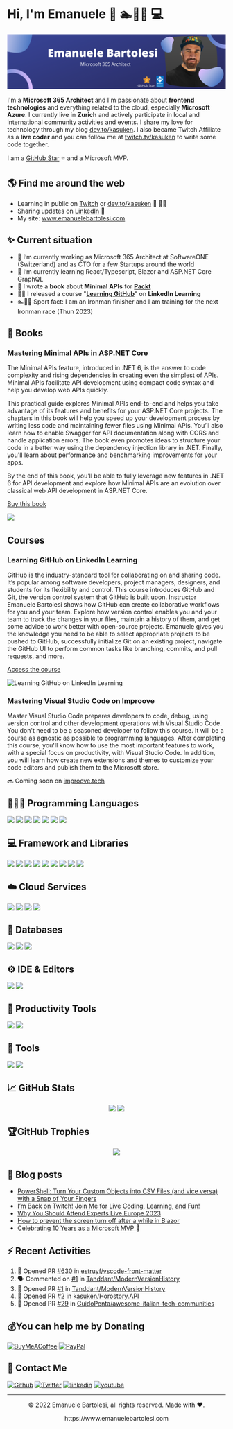 
# Hi, I'm Emanuele 👋 🏊🚴🏃 💻

<img src="https://raw.githubusercontent.com/kasuken/kasuken/master/BannerGitHub.png" alt="Emanuele Bartolesi - software engineer, content creator and community organizer">

I'm a **Microsoft 365 Architect** and I'm passionate about **frontend technologies** and everything related to the cloud, especially **Microsoft Azure**.
I currently live in **Zurich** and actively participate in local and international community activities and events.
I share my love for technology through my blog <a href="https://dev.to/kasuken" target="_blank">dev.to/kasuken</a>.
I also became Twitch Affiliate as a **live coder** and you can follow me at <a href="https://twitch.tv/kasuken" target="_blank">twitch.tv/kasuken</a> to write some code together. 

I am a <a href="https://stars.github.com/profiles/kasuken/" target="_blank">GitHub Star</a> ⭐ and a Microsoft MVP.

## 🌎 Find me around the web 
- Learning in public on <a href="https://www.twitch.tv/kasuken" target="_blank">Twitch</a> or <a href="https://dev.to/kasuken" target="_blank">dev.to/kasuken</a> 🎦 ✍🏾
- Sharing updates on <a href="https://www.linkedin.com/in/bartolesiemanuele/">LinkedIn</a> 💼
- My site: <a href="https://www.emanuelebartolesi.com/" target="_blank">www.emanuelebartolesi.com</a>

## ✨ Current situation

- 🔭 I’m currently working as Microsoft 365 Architect at SoftwareONE (Switzerland) and as CTO for a few Startups around the world
- 🌱 I’m currently learning React/Typescript, Blazor and ASP.NET Core GraphQL
- 📙 I wrote a **book** about **Minimal APIs** for **[Packt](https://www.packtpub.com/product/minimal-apis-in-asp-net-core-6/9781803237824)**
- 🧙‍♂️ I released a course "**[Learning GitHub](https://bit.ly/learningithub)**" on **LinkedIn Learning**
- 🏊🚴🏃 Sport fact: I am an Ironman finisher and I am training for the next Ironman race (Thun 2023)

## 📖 Books
### Mastering Minimal APIs in ASP.NET Core
The Minimal APIs feature, introduced in .NET 6, is the answer to code complexity and rising dependencies in creating even the simplest of APIs. Minimal APIs facilitate API development using compact code syntax and help you develop web APIs quickly.

This practical guide explores Minimal APIs end-to-end and helps you take advantage of its features and benefits for your ASP.NET Core projects. The chapters in this book will help you speed up your development process by writing less code and maintaining fewer files using Minimal APIs. You’ll also learn how to enable Swagger for API documentation along with CORS and handle application errors. The book even promotes ideas to structure your code in a better way using the dependency injection library in .NET. Finally, you'll learn about performance and benchmarking improvements for your apps.

By the end of this book, you’ll be able to fully leverage new features in .NET 6 for API development and explore how Minimal APIs are an evolution over classical web API development in ASP.NET Core.

[Buy this book](https://www.packtpub.com/product/minimal-apis-in-asp-net-core-6/9781803237824)

![](https://static.packt-cdn.com/products/9781803237824/cover/smaller)

## Courses
### Learning GitHub on LinkedIn Learning
GitHub is the industry-standard tool for collaborating on and sharing code. It’s popular among software developers, project managers, designers, and students for its flexibility and control. This course introduces GitHub and Git, the version control system that GitHub is built upon. Instructor Emanuele Bartolesi shows how GitHub can create collaborative workflows for you and your team. Explore how version control enables you and your team to track the changes in your files, maintain a history of them, and get some advice to work better with open-source projects. Emanuele gives you the knowledge you need to be able to select appropriate projects to be pushed to GitHub, successfully initialize Git on an existing project, navigate the GitHub UI to perform common tasks like branching, commits, and pull requests, and more.

[Access the course](https://bit.ly/learningithub)

![Learning GitHub on LinkedIn Learning](https://res.cloudinary.com/practicaldev/image/fetch/s--Laqhrfbs--/c_limit%2Cf_auto%2Cfl_progressive%2Cq_auto%2Cw_880/https://res.cloudinary.com/practicaldev/image/fetch/s--5kHCcnIf--/c_limit%252Cf_auto%252Cfl_progressive%252Cq_auto%252Cw_880/https://dev-to-uploads.s3.amazonaws.com/uploads/articles/32086c2rvlxyk1rb1y6i.png)

### Mastering Visual Studio Code on Improove
Master Visual Studio Code prepares developers to code, debug, using version control and other development operations with Visual Studio Code.
You don't need to be a seasoned developer to follow this course. It will be a course as agnostic as possible to programming languages.
After completing this course, you'll know how to use the most important features to work, with a special focus on productivity, with Visual Studio Code.
In addition, you will learn how create new extensions and themes to customize your code editors and publish them to the Microsoft store.

🔜 Coming soon on [improove.tech](https://www.improove.tech/course/mastering-visual-studio-code)


## 👨🏻‍💻 Programming Languages
<p align="left">
  <img src="https://img.shields.io/badge/C%23-239120?style=for-the-badge&logo=c-sharp&logoColor=white" />
  <img src="https://img.shields.io/badge/TypeScript-007ACC?style=for-the-badge&logo=typescript&logoColor=white" />
  <img src="https://img.shields.io/badge/Python-3776AB?style=for-the-badge&logo=python&logoColor=white" />
  <img src="https://img.shields.io/badge/HTML5-E34F26?style=for-the-badge&logo=html5&logoColor=white" />
  <img src="https://img.shields.io/badge/CSS3-1572B6?style=for-the-badge&logo=css3&logoColor=white" />
  <img src="https://img.shields.io/badge/JavaScript-323330?style=for-the-badge&logo=javascript&logoColor=F7DF1E" />
  <img src="https://img.shields.io/badge/json-5E5C5C?style=for-the-badge&logo=json&logoColor=white" />
</p>

## 💻 Framework and Libraries
<p align="left">
  <img src="https://img.shields.io/badge/.NET-512BD4?style=for-the-badge&logo=dotnet&logoColor=white" />
  <img src="https://img.shields.io/badge/React_Native-20232A?style=for-the-badge&logo=react&logoColor=61DAFB" />
  <img src="https://img.shields.io/badge/React-20232A?style=for-the-badge&logo=react&logoColor=61DAFB" />
  <img src="https://img.shields.io/badge/Bootstrap-563D7C?style=for-the-badge&logo=bootstrap&logoColor=white" />
  <img src="https://img.shields.io/badge/Tailwind_CSS-38B2AC?style=for-the-badge&logo=tailwind-css&logoColor=white" />
  <img src="https://img.shields.io/badge/SASS-hotpink.svg?style=for-the-badge&logo=SASS&logoColor=white" />
  <img src="https://img.shields.io/badge/jQuery-0769AD?style=for-the-badge&logo=jquery&logoColor=white" />
  <img src="https://img.shields.io/badge/gatsby-000000?style=for-the-badge&logo=gatsby&logoColor=white" />
  <img src="https://img.shields.io/badge/chart.js-F5788D.svg?style=for-the-badge&logo=chart.js&logoColor=white" />
</p>

## ☁️ Cloud Services
<p align="left">
  <img src="https://img.shields.io/badge/azure-%230072C6.svg?style=for-the-badge&logo=azure-devops&logoColor=white" />
  <img src="https://img.shields.io/badge/netlify-%23000000.svg?style=for-the-badge&logo=netlify&logoColor=#00C7B7" />
  <img src="https://img.shields.io/badge/heroku-%23430098.svg?style=for-the-badge&logo=heroku&logoColor=white" />
  <img src="https://img.shields.io/badge/vercel-%23000000.svg?style=for-the-badge&logo=vercel&logoColor=white" />
</p>

## 💾 Databases
<p align="left">
  <img src="https://img.shields.io/badge/MongoDB-%234ea94b.svg?style=for-the-badge&logo=mongodb&logoColor=white" />
  <img src="https://img.shields.io/badge/sqlite-%2307405e.svg?style=for-the-badge&logo=sqlite&logoColor=white" />
  <img src="https://img.shields.io/badge/Microsoft%20SQL%20Sever-CC2927?style=for-the-badge&logo=microsoft%20sql%20server&logoColor=white" />
</p>

## ⚙️ IDE & Editors
<p align="left">
  <img src="https://img.shields.io/badge/Visual_Studio_Code-0078D4?style=for-the-badge&logo=visual%20studio%20code&logoColor=white" />
  <img src="https://img.shields.io/badge/Visual_Studio-5C2D91?style=for-the-badge&logo=visual%20studio&logoColor=white" />
</p>

## 🔨 Productivity Tools
<p align="left">
  <img src="https://img.shields.io/badge/Notion-%23000000.svg?style=for-the-badge&logo=notion&logoColor=white" />
  <img src="https://img.shields.io/badge/Trello-%23026AA7.svg?style=for-the-badge&logo=Trello&logoColor=white" />
</p>

## 🦾 Tools
<p align="left">
  <img src="https://img.shields.io/badge/Insomnia-black?style=for-the-badge&logo=insomnia&logoColor=5849BE" />
  <img src="https://img.shields.io/badge/Postman-FF6C37?style=for-the-badge&logo=postman&logoColor=white" />
</p>

## 📈 GitHub Stats

<p align="center">
<img src="https://github-readme-stats.vercel.app/api?username=kasuken&theme=dracula&hide_border=false&include_all_commits=false&count_private=true" />
<img src="https://github-readme-streak-stats.herokuapp.com/?user=kasuken&theme=dracula&hide_border=false" />
</p>

## 🏆GitHub Trophies
<p align="center" style="witdh:100%">
  <img src="https://github-profile-trophy.vercel.app/?username=kasuken&theme=dracula&no-frame=false&no-bg=false&margin-w=4&row=1" />
</p>

## 📝 Blog posts
<!-- BLOG-POST-LIST:START -->
- [PowerShell: Turn Your Custom Objects into CSV Files &lpar;and vice versa&rpar; with a Snap of Your Fingers](https://dev.to/kasuken/powershell-turn-your-custom-objects-into-csv-files-and-vice-versa-with-a-snap-of-your-fingers-ifk)
- [I’m Back on Twitch! Join Me for Live Coding, Learning, and Fun!](https://dev.to/kasuken/im-back-on-twitch-join-me-for-live-coding-learning-and-fun-4p4a)
- [Why You Should Attend Experts Live Europe 2023](https://dev.to/kasuken/why-you-should-attend-experts-live-europe-2023-4ldp)
- [How to prevent the screen turn off after a while in Blazor](https://dev.to/this-is-learning/how-to-prevent-the-screen-turn-off-after-a-while-in-blazor-4b29)
- [Celebrating 10 Years as a Microsoft MVP 🎉](https://dev.to/kasuken/celebrating-10-years-as-a-microsoft-mvp-2bed)
<!-- BLOG-POST-LIST:END -->

## ⚡ Recent Activities

<!--START_SECTION:activity-->
1. 💪 Opened PR [#630](https://github.com/estruyf/vscode-front-matter/pull/630) in [estruyf/vscode-front-matter](https://github.com/estruyf/vscode-front-matter)
2. 🗣 Commented on [#1](https://github.com/Tanddant/ModernVersionHistory/pull/1#issuecomment-1678887255) in [Tanddant/ModernVersionHistory](https://github.com/Tanddant/ModernVersionHistory)
3. 💪 Opened PR [#1](https://github.com/Tanddant/ModernVersionHistory/pull/1) in [Tanddant/ModernVersionHistory](https://github.com/Tanddant/ModernVersionHistory)
4. 💪 Opened PR [#2](https://github.com/kasuken/Horostory.API/pull/2) in [kasuken/Horostory.API](https://github.com/kasuken/Horostory.API)
5. 💪 Opened PR [#29](https://github.com/GuidoPenta/awesome-italian-tech-communities/pull/29) in [GuidoPenta/awesome-italian-tech-communities](https://github.com/GuidoPenta/awesome-italian-tech-communities)
<!--END_SECTION:activity-->

## 💰You can help me by Donating
  [![BuyMeACoffee](https://img.shields.io/badge/Buy%20Me%20a%20Coffee-ffdd00?style=for-the-badge&logo=buy-me-a-coffee&logoColor=black)](https://buymeacoffee.com/kasuken) [![PayPal](https://img.shields.io/badge/PayPal-00457C?style=for-the-badge&logo=paypal&logoColor=white)](https://paypal.me/kasuken) 

## 💌 Contact Me
[<img alt="Github" src="https://img.shields.io/badge/GitHub-%2312100E.svg?&style=for-the-badge&logo=Github&logoColor=white" />](https://github.com/kasuken)
[<img alt="Twitter" src="https://img.shields.io/badge/twitter-%231DA1F2.svg?&style=for-the-badge&logo=twitter&logoColor=white" />](https://twitter.com/kasuken)
[<img alt="linkedin" src="https://img.shields.io/badge/linkedin-%230077B5.svg?&style=for-the-badge&logo=linkedin&logoColor=white" />](https://linkedin.com/in/bartolesiemanuele)
[<img alt="youtube" src="https://img.shields.io/badge/YouTube-FF0000?style=for-the-badge&logo=youtube&logoColor=white" />](https://www.youtube.com/channel/UCU67JYtJURWRTx7vrdx9APg)

---
<p align="center"> © 2022 Emanuele Bartolesi, all rights reserved. Made with ❤️. </p>
<p align="center">
https://www.emanuelebartolesi.com
</p>
